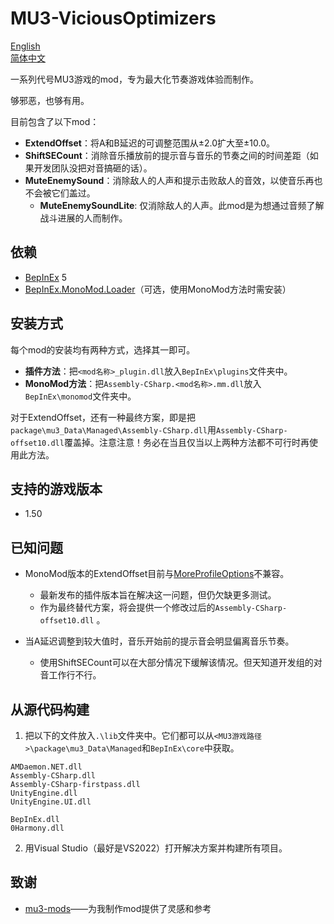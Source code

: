 # MU3-ViciousOptimizers
[English](README.md)\
[简体中文](README_zh-hans.md)

一系列代号MU3游戏的mod，专为最大化节奏游戏体验而制作。

够邪恶，也够有用。

目前包含了以下mod：
+ **ExtendOffset**：将A和B延迟的可调整范围从±2.0扩大至±10.0。
+ **ShiftSECount**：消除音乐播放前的提示音与音乐的节奏之间的时间差距（如果开发团队没把对音搞砸的话）。
+ **MuteEnemySound**：消除敌人的人声和提示击败敌人的音效，以使音乐再也不会被它们盖过。
    + **MuteEnemySoundLite**: 仅消除敌人的人声。此mod是为想通过音频了解战斗进展的人而制作。

## 依赖
+ [BepInEx](https://github.com/BepInEx/BepInEx) 5
+ [BepInEx.MonoMod.Loader](https://github.com/BepInEx/BepInEx.MonoMod.Loader)（可选，使用MonoMod方法时需安装）

## 安装方式
每个mod的安装均有两种方式，选择其一即可。
+ **插件方法**：把`<mod名称>_plugin.dll`放入`BepInEx\plugins`文件夹中。
+ **MonoMod方法**：把`Assembly-CSharp.<mod名称>.mm.dll`放入`BepInEx\monomod`文件夹中。

对于ExtendOffset，还有一种最终方案，即是把`package\mu3_Data\Managed\Assembly-CSharp.dll`用`Assembly-CSharp-offset10.dll`覆盖掉。注意注意！务必在当且仅当以上两种方法都不可行时再使用此方法。

## 支持的游戏版本

+ 1.50

## 已知问题

+ MonoMod版本的ExtendOffset目前与[MoreProfileOptions](https://www.rainycolor.org/package/7EVENDAYSHOLIDAYS/MoreProfileOptions/)不兼容。
    + 最新发布的插件版本旨在解决这一问题，但仍欠缺更多测试。
    + 作为最终替代方案，将会提供一个修改过后的`Assembly-CSharp-offset10.dll` 。

+ 当A延迟调整到较大值时，音乐开始前的提示音会明显偏离音乐节奏。
    + 使用ShiftSECount可以在大部分情况下缓解该情况。但天知道开发组的对音工作行不行。

## 从源代码构建

1. 把以下的文件放入`.\lib`文件夹中。它们都可以从`<MU3游戏路径>\package\mu3_Data\Managed`和`BepInEx\core`中获取。
```
AMDaemon.NET.dll
Assembly-CSharp.dll
Assembly-CSharp-firstpass.dll
UnityEngine.dll
UnityEngine.UI.dll

BepInEx.dll
0Harmony.dll
```

2. 用Visual Studio（最好是VS2022）打开解决方案并构建所有项目。

## 致谢

+ [mu3-mods](https://gitea.tendokyu.moe/akanyan/mu3-mods)——为我制作mod提供了灵感和参考